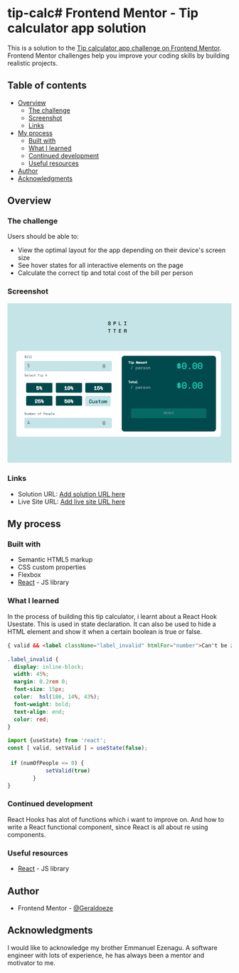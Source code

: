 # tip-calc# Frontend Mentor - Tip calculator app solution

This is a solution to the [Tip calculator app challenge on Frontend Mentor](https://www.frontendmentor.io/challenges/tip-calculator-app-ugJNGbJUX). Frontend Mentor challenges help you improve your coding skills by building realistic projects.

## Table of contents

- [Overview](#overview)
  - [The challenge](#the-challenge)
  - [Screenshot](#screenshot)
  - [Links](#links)
- [My process](#my-process)
  - [Built with](#built-with)
  - [What I learned](#what-i-learned)
  - [Continued development](#continued-development)
  - [Useful resources](#useful-resources)
- [Author](#author)
- [Acknowledgments](#acknowledgments)


## Overview

### The challenge

Users should be able to:

- View the optimal layout for the app depending on their device's screen size
- See hover states for all interactive elements on the page
- Calculate the correct tip and total cost of the bill per person

### Screenshot

![Screenshot](./images/tip-calc.png)

### Links

- Solution URL: [Add solution URL here](https://your-solution-url.com)
- Live Site URL: [Add live site URL here](https://your-live-site-url.com)

## My process

### Built with

- Semantic HTML5 markup
- CSS custom properties
- Flexbox
- [React](https://reactjs.org/) - JS library


### What I learned

In the process of building this tip calculator, i learnt about a React Hook Usestate. This is used in state declaration. It can also be used to hide a HTML element and show it when a certain boolean is true or false.

```html
{ valid && <label className="label_invalid" htmlFor="number">Can't be zero</label>}
```
```css
.label_invalid {
  display: inline-block;
  width: 45%;
  margin: 0.2rem 0;
  font-size: 15px;
  color:  hsl(186, 14%, 43%);
  font-weight: bold;
  text-align: end;
  color: red;
}
```
```js
import {useState} from 'react';
const [ valid, setValid ] = useState(false);

 if (numOfPeople <= 0) {
            setValid(true)
        }
}
```


### Continued development

React Hooks has alot of functions which i want to improve on.
And how to write a React functional component, since React is all about re using components.


### Useful resources

- [React](https://reactjs.org/) - JS library


## Author

- Frontend Mentor - [@Geraldoeze](https://www.frontendmentor.io/profile/Geraldoeze)


## Acknowledgments

I would like to acknowledge my brother Emmanuel Ezenagu. A software engineer with lots of experience, he has always been a mentor and motivator to me. 
